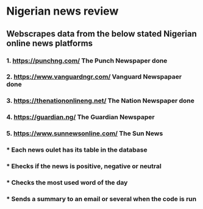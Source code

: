 # Nigerian news review

## Webscrapes data from the below stated Nigerian online news platforms

### 1. https://punchng.com/   The Punch Newspaper         done 

### 2. https://www.vanguardngr.com/    Vanguard Newspapaer       done

### 3. https://thenationonlineng.net/    The Nation Newspaper       done

### 4. https://guardian.ng/     The Guardian Newspaper 

### 5. https://www.sunnewsonline.com/     The Sun News 


### * Each news oulet has its table in the database
### * Ehecks if the news is positive, negative or neutral 
### * Checks the most used word of the day
### * Sends a summary to an email or several when the code is run
